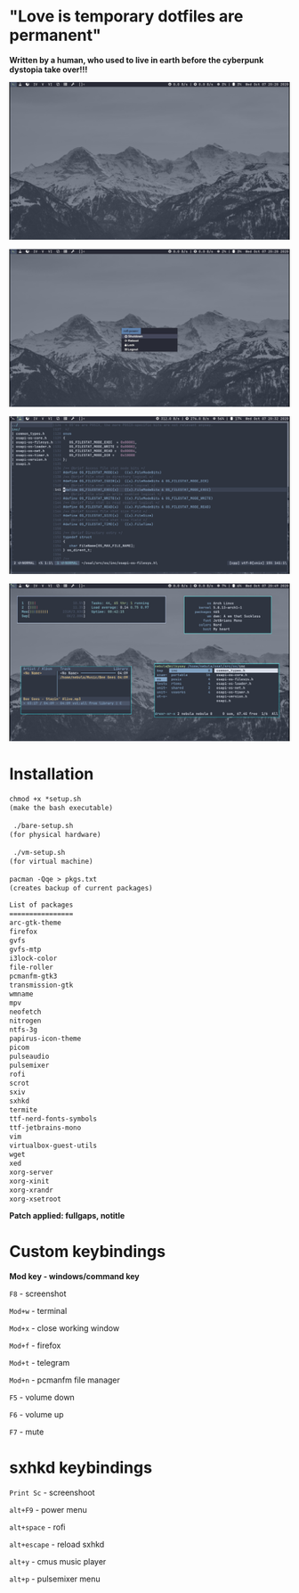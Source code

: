 # **"Love is temporary dotfiles are permanent"**

**Written by a human, who used to live in earth before the cyberpunk dystopia take over!!!**

![s1](https://raw.githubusercontent.com/nebulaxyz/walls/main/screenshots/dwm/Screenshot%20from%202020-10-07%2020-20-39.png)

![s1](https://raw.githubusercontent.com/nebulaxyz/walls/main/screenshots/dwm/Screenshot%20from%202020-10-07%2020-20-59.png)

![s1](https://raw.githubusercontent.com/nebulaxyz/walls/main/screenshots/dwm/Screenshot%20from%202020-10-07%2020-32-46.png)

![s1](https://raw.githubusercontent.com/nebulaxyz/walls/main/screenshots/dwm/Screenshot%20from%202020-10-07%2020-49-39.png)

# Installation

```
chmod +x *setup.sh
(make the bash executable)

 ./bare-setup.sh
(for physical hardware)                
 
 ./vm-setup.sh
(for virtual machine)

pacman -Qqe > pkgs.txt 
(creates backup of current packages)
```

```
List of packages
================
arc-gtk-theme
firefox
gvfs
gvfs-mtp
i3lock-color
file-roller
pcmanfm-gtk3 
transmission-gtk
wmname
mpv
neofetch
nitrogen
ntfs-3g
papirus-icon-theme
picom
pulseaudio
pulsemixer 
rofi
scrot
sxiv
sxhkd
termite
ttf-nerd-fonts-symbols 
ttf-jetbrains-mono
vim
virtualbox-guest-utils
wget
xed
xorg-server
xorg-xinit
xorg-xrandr
xorg-xsetroot
```

**Patch applied: fullgaps, notitle**

# **Custom keybindings**

**Mod key - windows/command key**


```F8``` - screenshot

```Mod+w``` - terminal

```Mod+x``` - close working window

```Mod+f``` - firefox

```Mod+t``` - telegram

```Mod+n``` - pcmanfm file manager

```F5``` - volume down

```F6``` - volume up

```F7``` - mute

# **sxhkd keybindings**

```Print Sc``` - screenshoot

```alt+F9``` - power menu

```alt+space``` - rofi

```alt+escape``` - reload sxhkd

```alt+y``` - cmus music player

```alt+p``` - pulsemixer menu
